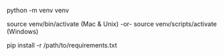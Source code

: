 python -m venv venv

source venv/bin/activate (Mac & Unix)
    -or-
source venv/scripts/activate (Windows)

pip install -r /path/to/requirements.txt